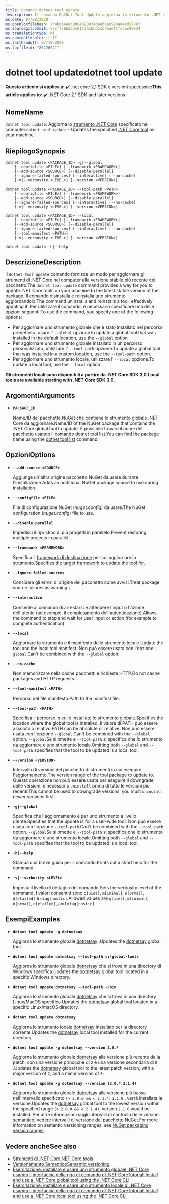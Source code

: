 ```yaml
---
title: Comando dotnet tool update
description: Il comando DotNet Tool Update aggiorna lo strumento .NET Core specificato nel computer.
ms.date: 07/08/2020
ms.openlocfilehash: 7c4bde44ac9964828074baeb1a697ba64ed17887
ms.sourcegitcommit: 67cf756b033c6173a1bbd1cbd5aef1fccac99e34
ms.translationtype: MT
ms.contentlocale: it-IT
ms.lasthandoff: 07/10/2020
ms.locfileid: "86226621"
---
```

# <a name="dotnet-tool-update"></a><span data-ttu-id="f49b1-103">dotnet tool update</span><span class="sxs-lookup"><span data-stu-id="f49b1-103">dotnet tool update</span></span>

<span data-ttu-id="f49b1-104">**Questo articolo si applica a:** ✔️ .net core 2,1 SDK e versioni successive</span><span class="sxs-lookup"><span data-stu-id="f49b1-104">**This article applies to:** ✔️ .NET Core 2.1 SDK and later versions</span></span>

## <a name="name"></a><span data-ttu-id="f49b1-105">Nome</span><span class="sxs-lookup"><span data-stu-id="f49b1-105">Name</span></span>

<span data-ttu-id="f49b1-106">`dotnet tool update`: Aggiorna lo [strumento .NET Core](global-tools.md) specificato nel computer.</span><span class="sxs-lookup"><span data-stu-id="f49b1-106">`dotnet tool update` - Updates the specified [.NET Core tool](global-tools.md) on your machine.</span></span>

## <a name="synopsis"></a><span data-ttu-id="f49b1-107">Riepilogo</span><span class="sxs-lookup"><span data-stu-id="f49b1-107">Synopsis</span></span>

```dotnetcli
dotnet tool update <PACKAGE_ID> -g|--global
    [--configfile <FILE>] [--framework <FRAMEWORK>]
    [--add-source <SOURCE>] [--disable-parallel]
    [--ignore-failed-sources] [--interactive] [--no-cache]
    [-v|--verbosity <LEVEL>] [--version <VERSION>]

dotnet tool update <PACKAGE_ID> --tool-path <PATH>
    [--configfile <FILE>] [--framework <FRAMEWORK>]
    [--add-source <SOURCE>] [--disable-parallel]
    [--ignore-failed-sources] [--interactive] [--no-cache]
    [-v|--verbosity <LEVEL>] [--version <VERSION>]

dotnet tool update <PACKAGE_ID> --local
    [--configfile <FILE>] [--framework <FRAMEWORK>]
    [--add-source <SOURCE>] [--disable-parallel]
    [--ignore-failed-sources] [--interactive] [--no-cache]
    [--tool-manifest <PATH>]
    [-v|--verbosity <LEVEL>] [--version <VERSION>]

dotnet tool update -h|--help
```

## <a name="description"></a><span data-ttu-id="f49b1-108">Descrizione</span><span class="sxs-lookup"><span data-stu-id="f49b1-108">Description</span></span>

<span data-ttu-id="f49b1-109">Il `dotnet tool update` comando fornisce un modo per aggiornare gli strumenti di .NET Core nel computer alla versione stabile più recente del pacchetto.</span><span class="sxs-lookup"><span data-stu-id="f49b1-109">The `dotnet tool update` command provides a way for you to update .NET Core tools on your machine to the latest stable version of the package.</span></span> <span data-ttu-id="f49b1-110">Il comando disinstalla e reinstalla uno strumento aggiornandolo.</span><span class="sxs-lookup"><span data-stu-id="f49b1-110">The command uninstalls and reinstalls a tool, effectively updating it.</span></span> <span data-ttu-id="f49b1-111">Per utilizzare il comando, è necessario specificare una delle opzioni seguenti:</span><span class="sxs-lookup"><span data-stu-id="f49b1-111">To use the command, you specify one of the following options:</span></span>

* <span data-ttu-id="f49b1-112">Per aggiornare uno strumento globale che è stato installato nel percorso predefinito, usare l' `--global` opzione</span><span class="sxs-lookup"><span data-stu-id="f49b1-112">To update a global tool that was installed in the default location, use the `--global` option</span></span>
* <span data-ttu-id="f49b1-113">Per aggiornare uno strumento globale installato in un percorso personalizzato, utilizzare l' `--tool-path` opzione.</span><span class="sxs-lookup"><span data-stu-id="f49b1-113">To update a global tool that was installed in a custom location, use the `--tool-path` option.</span></span>
* <span data-ttu-id="f49b1-114">Per aggiornare uno strumento locale, utilizzare l' `--local` opzione.</span><span class="sxs-lookup"><span data-stu-id="f49b1-114">To update a local tool, use the `--local` option.</span></span>

<span data-ttu-id="f49b1-115">**Gli strumenti locali sono disponibili a partire da .NET Core SDK 3,0.**</span><span class="sxs-lookup"><span data-stu-id="f49b1-115">**Local tools are available starting with .NET Core SDK 3.0.**</span></span>

## <a name="arguments"></a><span data-ttu-id="f49b1-116">Argomenti</span><span class="sxs-lookup"><span data-stu-id="f49b1-116">Arguments</span></span>

- **`PACKAGE_ID`**

  <span data-ttu-id="f49b1-117">Nome/ID del pacchetto NuGet che contiene lo strumento globale .NET Core da aggiornare.</span><span class="sxs-lookup"><span data-stu-id="f49b1-117">Name/ID of the NuGet package that contains the .NET Core global tool to update.</span></span> <span data-ttu-id="f49b1-118">È possibile trovare il nome del pacchetto usando il comando [dotnet tool list](dotnet-tool-list.md).</span><span class="sxs-lookup"><span data-stu-id="f49b1-118">You can find the package name using the [dotnet tool list](dotnet-tool-list.md) command.</span></span>

## <a name="options"></a><span data-ttu-id="f49b1-119">Opzioni</span><span class="sxs-lookup"><span data-stu-id="f49b1-119">Options</span></span>

- **`--add-source <SOURCE>`**

  <span data-ttu-id="f49b1-120">Aggiunge un'altra origine pacchetto NuGet da usare durante l'installazione.</span><span class="sxs-lookup"><span data-stu-id="f49b1-120">Adds an additional NuGet package source to use during installation.</span></span>

- **`--configfile <FILE>`**

  <span data-ttu-id="f49b1-121">File di configurazione NuGet (*nuget.config*) da usare.</span><span class="sxs-lookup"><span data-stu-id="f49b1-121">The NuGet configuration (*nuget.config*) file to use.</span></span>

- **`--disable-parallel`**

  <span data-ttu-id="f49b1-122">Impedisci il ripristino di più progetti in parallelo.</span><span class="sxs-lookup"><span data-stu-id="f49b1-122">Prevent restoring multiple projects in parallel.</span></span>

- **`--framework <FRAMEWORK>`**

  <span data-ttu-id="f49b1-123">Specifica il [framework di destinazione](../../standard/frameworks.md) per cui aggiornare lo strumento.</span><span class="sxs-lookup"><span data-stu-id="f49b1-123">Specifies the [target framework](../../standard/frameworks.md) to update the tool for.</span></span>

- **`--ignore-failed-sources`**

  <span data-ttu-id="f49b1-124">Considera gli errori di origine del pacchetto come avvisi.</span><span class="sxs-lookup"><span data-stu-id="f49b1-124">Treat package source failures as warnings.</span></span>

- **`--interactive`**

  <span data-ttu-id="f49b1-125">Consente al comando di arrestarsi e attendere l'input o l'azione dell'utente (ad esempio, il completamento dell'autenticazione).</span><span class="sxs-lookup"><span data-stu-id="f49b1-125">Allows the command to stop and wait for user input or action (for example to complete authentication).</span></span>

- **`--local`**

  <span data-ttu-id="f49b1-126">Aggiornare lo strumento e il manifesto dello strumento locale.</span><span class="sxs-lookup"><span data-stu-id="f49b1-126">Update the tool and the local tool manifest.</span></span> <span data-ttu-id="f49b1-127">Non può essere usata con l'opzione `--global`.</span><span class="sxs-lookup"><span data-stu-id="f49b1-127">Can't be combined with the `--global` option.</span></span>

- **`--no-cache`**

  <span data-ttu-id="f49b1-128">Non memorizzare nella cache pacchetti e richieste HTTP.</span><span class="sxs-lookup"><span data-stu-id="f49b1-128">Do not cache packages and HTTP requests.</span></span>

- **`--tool-manifest <PATH>`**

  <span data-ttu-id="f49b1-129">Percorso del file manifesto.</span><span class="sxs-lookup"><span data-stu-id="f49b1-129">Path to the manifest file.</span></span>

- **`--tool-path <PATH>`**

  <span data-ttu-id="f49b1-130">Specifica il percorso in cui è installato lo strumento globale.</span><span class="sxs-lookup"><span data-stu-id="f49b1-130">Specifies the location where the global tool is installed.</span></span> <span data-ttu-id="f49b1-131">Il valore di PATH può essere assoluto o relativo.</span><span class="sxs-lookup"><span data-stu-id="f49b1-131">PATH can be absolute or relative.</span></span> <span data-ttu-id="f49b1-132">Non può essere usata con l'opzione `--global`.</span><span class="sxs-lookup"><span data-stu-id="f49b1-132">Can't be combined with the `--global` option.</span></span> <span data-ttu-id="f49b1-133">`--global`Se si omette e `--tool-path` si specifica che lo strumento da aggiornare è uno strumento locale.</span><span class="sxs-lookup"><span data-stu-id="f49b1-133">Omitting both `--global` and `--tool-path` specifies that the tool to be updated is a local tool.</span></span>

- **`--version <VERSION>`**

  <span data-ttu-id="f49b1-134">Intervallo di versioni del pacchetto di strumenti in cui eseguire l'aggiornamento.</span><span class="sxs-lookup"><span data-stu-id="f49b1-134">The version range of the tool package to update to.</span></span> <span data-ttu-id="f49b1-135">Questa operazione non può essere usata per eseguire il downgrade delle versioni. è necessario `uninstall` prima di tutto le versioni più recenti.</span><span class="sxs-lookup"><span data-stu-id="f49b1-135">This cannot be used to downgrade versions, you must `uninstall` newer versions first.</span></span>

- **`-g|--global`**

  <span data-ttu-id="f49b1-136">Specifica che l'aggiornamento è per uno strumento a livello utente.</span><span class="sxs-lookup"><span data-stu-id="f49b1-136">Specifies that the update is for a user-wide tool.</span></span> <span data-ttu-id="f49b1-137">Non può essere usata con l'opzione `--tool-path`.</span><span class="sxs-lookup"><span data-stu-id="f49b1-137">Can't be combined with the `--tool-path` option.</span></span> <span data-ttu-id="f49b1-138">`--global`Se si omette e `--tool-path` si specifica che lo strumento da aggiornare è uno strumento locale.</span><span class="sxs-lookup"><span data-stu-id="f49b1-138">Omitting both `--global` and `--tool-path` specifies that the tool to be updated is a local tool.</span></span>

- **`-h|--help`**

  <span data-ttu-id="f49b1-139">Stampa una breve guida per il comando.</span><span class="sxs-lookup"><span data-stu-id="f49b1-139">Prints out a short help for the command.</span></span>

- **`-v|--verbosity <LEVEL>`**

  <span data-ttu-id="f49b1-140">Imposta il livello di dettaglio del comando.</span><span class="sxs-lookup"><span data-stu-id="f49b1-140">Sets the verbosity level of the command.</span></span> <span data-ttu-id="f49b1-141">I valori consentiti sono `q[uiet]`, `m[inimal]`, `n[ormal]`, `d[etailed]` e `diag[nostic]`.</span><span class="sxs-lookup"><span data-stu-id="f49b1-141">Allowed values are `q[uiet]`, `m[inimal]`, `n[ormal]`, `d[etailed]`, and `diag[nostic]`.</span></span>

## <a name="examples"></a><span data-ttu-id="f49b1-142">Esempi</span><span class="sxs-lookup"><span data-stu-id="f49b1-142">Examples</span></span>

- **`dotnet tool update -g dotnetsay`**

  <span data-ttu-id="f49b1-143">Aggiorna lo strumento globale [dotnetsay](https://www.nuget.org/packages/dotnetsay/) .</span><span class="sxs-lookup"><span data-stu-id="f49b1-143">Updates the [dotnetsay](https://www.nuget.org/packages/dotnetsay/) global tool.</span></span>

- **`dotnet tool update dotnetsay --tool-path c:\global-tools`**

  <span data-ttu-id="f49b1-144">Aggiorna lo strumento globale [dotnetsay](https://www.nuget.org/packages/dotnetsay/) che si trova in una directory di Windows specifica.</span><span class="sxs-lookup"><span data-stu-id="f49b1-144">Updates the [dotnetsay](https://www.nuget.org/packages/dotnetsay/) global tool located in a specific Windows directory.</span></span>

- **`dotnet tool update dotnetsay --tool-path ~/bin`**

  <span data-ttu-id="f49b1-145">Aggiorna lo strumento globale [dotnetsay](https://www.nuget.org/packages/dotnetsay/) che si trova in una directory Linux/MacOS specifica.</span><span class="sxs-lookup"><span data-stu-id="f49b1-145">Updates the [dotnetsay](https://www.nuget.org/packages/dotnetsay/) global tool located in a specific Linux/macOS directory.</span></span>

- **`dotnet tool update dotnetsay`**

  <span data-ttu-id="f49b1-146">Aggiorna lo strumento locale [dotnetsay](https://www.nuget.org/packages/dotnetsay/) installato per la directory corrente.</span><span class="sxs-lookup"><span data-stu-id="f49b1-146">Updates the [dotnetsay](https://www.nuget.org/packages/dotnetsay/) local tool installed for the current directory.</span></span>

- **`dotnet tool update -g dotnetsay --version 2.0.*`**

  <span data-ttu-id="f49b1-147">Aggiorna lo strumento globale [dotnetsay](https://www.nuget.org/packages/dotnetsay/) alla versione più recente della patch, con una versione principale di `2` e una versione secondaria di `0` .</span><span class="sxs-lookup"><span data-stu-id="f49b1-147">Updates the [dotnetsay](https://www.nuget.org/packages/dotnetsay/) global tool to the latest patch version, with a major version of `2`, and a minor version of `0`.</span></span>

- **`dotnet tool update -g dotnetsay --version (2.0.*,2.1.4)`**

  <span data-ttu-id="f49b1-148">Aggiorna lo strumento globale [dotnetsay](https://www.nuget.org/packages/dotnetsay/) alla versione più bassa nell'intervallo specificato `(> 2.0.0 && < 2.1.4)` `2.1.0` . verrà installata la versione.</span><span class="sxs-lookup"><span data-stu-id="f49b1-148">Updates the [dotnetsay](https://www.nuget.org/packages/dotnetsay/) global tool to the lowest version within the specified range `(> 2.0.0 && < 2.1.4)`, version `2.1.0` would be installed.</span></span> <span data-ttu-id="f49b1-149">Per altre informazioni sugli intervalli di controllo delle versioni semantico, vedere [intervalli di versione del pacchetto NuGet](/nuget/concepts/package-versioning#version-ranges).</span><span class="sxs-lookup"><span data-stu-id="f49b1-149">For more information on semantic versioning ranges, see [NuGet packaging version ranges](/nuget/concepts/package-versioning#version-ranges).</span></span>

## <a name="see-also"></a><span data-ttu-id="f49b1-150">Vedere anche</span><span class="sxs-lookup"><span data-stu-id="f49b1-150">See also</span></span>

- [<span data-ttu-id="f49b1-151">Strumenti di .NET Core</span><span class="sxs-lookup"><span data-stu-id="f49b1-151">.NET Core tools</span></span>](global-tools.md)
- [<span data-ttu-id="f49b1-152">Versionamento Semantico</span><span class="sxs-lookup"><span data-stu-id="f49b1-152">Semantic versioning</span></span>](https://semver.org)
- [<span data-ttu-id="f49b1-153">Esercitazione: installare e usare uno strumento globale .NET Core usando il interfaccia della riga di comando di .NET Core</span><span class="sxs-lookup"><span data-stu-id="f49b1-153">Tutorial: Install and use a .NET Core global tool using the .NET Core CLI</span></span>](global-tools-how-to-use.md)
- [<span data-ttu-id="f49b1-154">Esercitazione: installare e usare uno strumento locale di .NET Core usando il interfaccia della riga di comando di .NET Core</span><span class="sxs-lookup"><span data-stu-id="f49b1-154">Tutorial: Install and use a .NET Core local tool using the .NET Core CLI</span></span>](local-tools-how-to-use.md)
